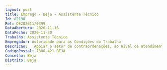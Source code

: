 ```yaml
--- 
layout: post
title: Emprego - Beja - Assistente Técnico
Id: 82190
Ref: OE202011/0399
DataAbertura: 2020-11-16
DataFecho: 2020-11-30
Trabalho: Assistente Técnico
Empregador: Autoridade para as Condições do Trabalho
Descricao:   Apoiar o setor de contraordenações, ao nível de atendimento presencial e telefónico, fazendo o devido encaminhamento do utente para o técnico responsável   Realizar o atendimento ao público e receção de documentos   Organizar e arquivar toda a documentação da área inspetiva, de contraordenações e administrativa.  Rececionar, registar, arquivar e distribuir toda a correspondência   Redigir ofícios, informações e email’s   Efetuar o registo de Livretes individuais de controlo para pessoal afeto à exploração de veículos.  Registar, mensalmente, a assiduidade, ajudas de custo e movimento de viaturas respeitante ao pessoal afeto ao Centro Local.  Garantir a gestão do economato.
CodigoPostal: 7800-421 BEJA
Concelho: Beja
Distrito: Beja
--- 
```

